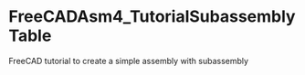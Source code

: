 # FreeCADAsm4_TutorialSubassemblyTable
FreeCAD tutorial to create a simple assembly with subassembly
